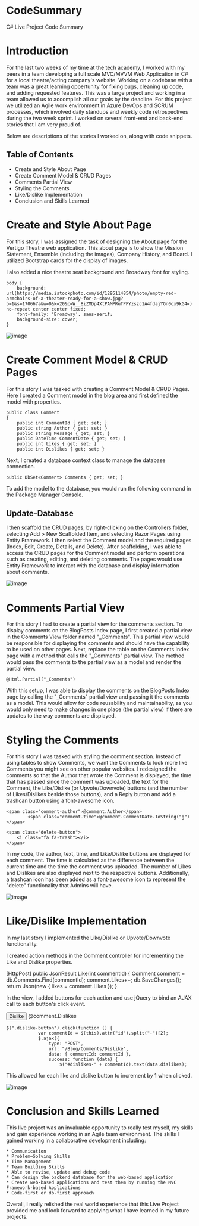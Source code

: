 # CodeSummary
C# Live Project Code Summary

# Introduction

For the last two weeks of my time at the tech academy, I worked with my peers in a team developing a full scale MVC/MVVM Web Application in C# for a local theatre/acting company's website. Working on a codebase with a team was a great learning oppertunity for fixing bugs, cleaning up code, and adding requested features. This was a large project and working in a team allowed us to accomplish all our goals by the deadline. For this project we utilized an Agile work environment in Azure DevOps and SCRUM processes, which involved daily standups and weekly code retrospectives during the two week sprint. I worked on several front-end and back-end stories that I am very proud of.

Below are descriptions of the stories I worked on, along with code snippets.


## Table of Contents
* Create and Style About Page
* Create Comment Model & CRUD Pages
* Comments Partial View
* Styling the Comments
* Like/Dislike Implementation
* Conclusion and Skills Learned


# Create and Style About Page

For this story, I was assigned the task of designing the About page for the Vertigo Theatre web application. This about page is to show the Mission Statement, Ensemble (including the images), Company History, and Board. I utilized Bootstrap cards for the display of images. 

I also added a nice theatre seat background and Broadway font for styling.  
      
            
    body {
        background: url(https://media.istockphoto.com/id/1295114854/photo/empty-red-armchairs-of-a-theater-ready-for-a-show.jpg?b=1&s=170667a&w=0&k=20&c=W__8iZMDp4XtPAMPRuTPPYzszc1A4fdajYGn0ox9kG4=) no-repeat center center fixed;
        font-family: 'Broadway', sans-serif;
        background-size: cover;
    }

![image](https://user-images.githubusercontent.com/117785546/216728182-fa715d16-dff5-4b79-967a-d4643b6dca0f.png)


# Create Comment Model & CRUD Pages

For this story I was tasked with creating a Comment Model & CRUD Pages. Here I created a Comment model in the blog area and first defined the model with properties. 

    public class Comment
    {
        public int CommentId { get; set; }
        public string Author { get; set; }
        public string Message { get; set; }
        public DateTime CommentDate { get; set; }
        public int Likes { get; set; }
        public int Dislikes { get; set; }

Next, I created a database context class to manage the database connection.

    public DbSet<Comment> Comments { get; set; }

To add the model to the database, you would run the following command in the Package Manager Console.

## Update-Database

I then scaffold the CRUD pages, by right-clicking on the Controllers folder, selecting Add > New Scaffolded Item, and selecting Razor Pages using Entity Framework. I then select the Comment model and the required pages (Index, Edit, Create, Details, and Delete).
After scaffolding, I was able to access the CRUD pages for the Comment model and perform operations such as creating, editing, and deleting comments. The pages would use Entity Framework to interact with the database and display information about comments.

![image](https://user-images.githubusercontent.com/117785546/216729713-93e254cf-5198-4d83-abbb-9ccb38399516.png)



# Comments Partial View

For this story I had to create a partial view for the comments section. To display comments on the BlogPosts Index page, I first created a partial view in the Comments View folder named "_Comments". This partial view would be responsible for displaying the comments and should have the capability to be used on other pages.
Next, replace the table on the Comments Index page with a method that calls the "_Comments" partial view. The method would pass the comments to the partial view as a model and render the partial view.

    @Html.Partial("_Comments")
      
With this setup, I was able to display the comments on the BlogPosts Index page by calling the "_Comments" partial view and passing it the comments as a model. This would allow for code reusability and maintainability, as you would only need to make changes in one place (the partial view) if there are updates to the way comments are displayed.
      
# Styling the Comments
      
For this story I was tasked with styling the comment section. Instead of using tables to show Comments, we want the Comments to look more like Comments you might see on other popular websites. I redesigned the comments so that the Author that wrote the Comment is displayed, the time that has passed since the comment was uploaded, the text for the Comment, the Like/Dislike (or Upvote/Downvote) buttons (and the number of Likes/Dislikes beside those buttons), and a Reply button and add a trashcan button using a font-awesome icon.
      
    <span class="comment-author">@comment.Author</span>
            <span class="comment-time">@comment.CommentDate.ToString("g")</span> 

    <span class="delete-button">
        <i class="fa fa-trash"></i>
    </span>

In my code, the author, text, time, and Like/Dislike buttons are displayed for each comment. The time is calculated as the difference between the current time and the time the comment was uploaded. The number of Likes and Dislikes are also displayed next to the respective buttons. Additionally, a trashcan icon has been added as a font-awesome icon to represent the "delete" functionality that Admins will have.
      
![image](https://user-images.githubusercontent.com/117785546/216731304-286822dc-be4b-40eb-9bde-46d65833735c.png)
      
# Like/Dislike Implementation
      
In my last story I implemented the Like/Dislike or Upvote/Downvote functionality.
      
I created action methods in the Comment controller for incrementing the Like and Dislike properties.
 
  [HttpPost]
        public JsonResult Like(int commentId)
        {
            Comment comment = db.Comments.Find(commentId);
            comment.Likes++;
            db.SaveChanges();
            return Json(new { likes = comment.Likes });
        }   
      
      
 In the view, I added buttons for each action and use jQuery to bind an AJAX call to each button's click event.
      
 <button id="dislike-button-@comment.CommentId" class="btn btn-danger btn-sm dislike-button">Dislike</button>
        <span id="dislikes-@comment.CommentId">@comment.Dislikes</span>
      
    $(".dislike-button").click(function () {
                var commentId = $(this).attr("id").split("-")[2];
                $.ajax({
                    type: "POST",
                    url: "/Blog/Comments/Dislike",
                    data: { commentId: commentId },
                    success: function (data) {
                        $("#dislikes-" + commentId).text(data.dislikes);
      
This allowed for each like and dislike button to increment by 1 when clicked.
      
      
![image](https://user-images.githubusercontent.com/117785546/216734112-bc8052cc-cd45-4930-b351-431ca2cdff67.png)

      
      
# Conclusion and Skills Learned
      
This live project was an invaluable opportunity to really test myself, my skills and gain experience working in an Agile team environment. The skills I gained working in a collaborative development including:
      
    * Communication
    * Problem–Solving Skills
    * Time Management
    * Team Building Skills
    * Able to revise, update and debug code
    * Can design the backend database for the web-based application
    * Create web-based applications and test them by running the MVC Framework-based Applications
    * Code-first or db-first approach
      
  Overall, I really relished the real world experience that this Live Project provided me and look forward to applying what I have learned in my future projects.
